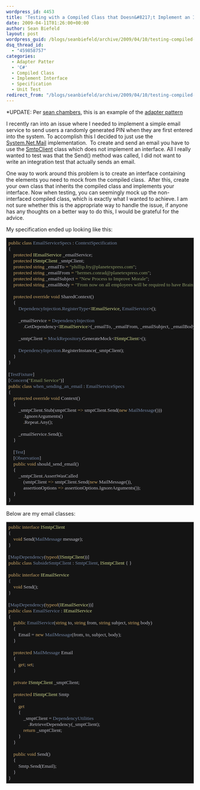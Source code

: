 ```yaml
---
wordpress_id: 4453
title: 'Testing with a Compiled Class that Doesn&#8217;t Implement an Interface &#8211; Adapter Pattern'
date: 2009-04-11T01:26:00+00:00
author: Sean Biefeld
layout: post
wordpress_guid: /blogs/seanbiefeld/archive/2009/04/10/testing-compiled-classes-which-don-t-implement-an-interface.aspx
dsq_thread_id:
  - "459858757"
categories:
  - Adapter Patter
  - 'C#'
  - Compiled Class
  - Implement Interface
  - Specification
  - Unit Test
redirect_from: "/blogs/seanbiefeld/archive/2009/04/10/testing-compiled-classes-which-don-t-implement-an-interface.aspx/"
---
```

*UPDATE: Per&nbsp;<a href="/members/schambers/default.aspx" target="_blank">sean chambers</a>, this is an example of the&nbsp;<a href="http://en.wikipedia.org/wiki/Adapter_pattern" target="_blank">adapter pattern</a>

I recently ran into an issue where I needed to implement a simple email service to send users a randomly generated PIN when they are first entered into the system. To accomplish this I decided to just use the <a target="_blank" title="system.net.mail" href="http://msdn.microsoft.com/en-us/library/system.net.mail.aspx">System.Net.Mail</a> implementation.&nbsp; To create and send an email you have to use the <a target="_blank" title="SmtpClient" href="http://msdn.microsoft.com/en-us/library/system.net.mail.smtpclient.aspx">SmtpClient</a> class which does not implement an interface. All I really wanted to test was that the Send() method was called, I did not want to write an integration test that actually sends an email.

One way to work around this problem is to create an interface containing the elements you need to mock from the compiled class.&nbsp; After this, create your own class that inherits the compiled class and implements your interface. Now when testing, you can seemingly mock up the non-interfaced compiled class, which is exactly what I wanted to achieve. I am not sure whether this is the appropriate way to handle the issue, if anyone has any thoughts on a better way to do this, I would be grateful for the advice.

My specification ended up looking like this:

<pre style="background-color: #141414;font-family: Lucida Console;padding: 5px;border:solid 1px #333;overflow: auto;color: #BEBEC8;font-size: 10pt"><span style="color: #cda869">public class</span> <span style="color: #7386a5">EmailServiceSpecs</span> : <span style="color: #7386a5">ContextSpecification</span>
{
	<span style="color: #cda869">protected</span> <span style="color: #d0da90">IEmailService</span> _emailService;
	<span style="color: #cda869">protected</span> <span style="color: #d0da90">ISmtpClient</span> _smtpClient;
	<span style="color: #cda869">protected string</span> _emailTo <span style="color: #cda869">=</span> <span style="color: #8f9d6a">"phillip.fry@planetexpress.com"</span>;
	<span style="color: #cda869">protected string</span> _emailFrom <span style="color: #cda869">=</span> <span style="color: #8f9d6a">"hermes.conrad@planetexpress.com"</span>;
	<span style="color: #cda869">protected string</span> _emailSubject <span style="color: #cda869">=</span> <span style="color: #8f9d6a">"New Process to Improve Morale"</span>;
	<span style="color: #cda869">protected string</span> _emailBody <span style="color: #cda869">=</span> <span style="color: #8f9d6a">"From now on all employees will be required to have Brain slugs, remember, a mindless worker is a happy worker."</span>;

	<span style="color: #cda869">protected override void</span> SharedContext()
	{
		<span style="color: #7386a5">DependencyInjection</span><span style="color: #cda869">.</span><span style="color: #7386a5">RegisterType</span>&lt;<span style="color: #d0da90">IEmailService</span>, <span style="color: #7386a5">EmailService</span>&gt;();

		_emailService <span style="color: #cda869">=</span> <span style="color: #7386a5">DependencyInjection</span>
			<span style="color: #cda869">.</span>GetDependency&lt;<span style="color: #d0da90">IEmailService</span>&gt;(_emailTo, _emailFrom, _emailSubject, _emailBody);

		_smtpClient <span style="color: #cda869">=</span> <span style="color: #7386a5">MockRepository</span>.GenerateMock&lt;<span style="color: #d0da90">ISmtpClient</span>&gt;();

		<span style="color: #7386a5">DependencyInjection</span><span style="color: #cda869">.</span>RegisterInstance(_smtpClient);
	}
}

[<span style="color: #7386a5">TestFixture</span>]
[<span style="color: #7386a5">Concern</span>(<span style="color: #8f9d6a">"Email Service"</span>)]
<span style="color: #cda869">public class</span> <span style="color: #7386a5">when_sending_an_email</span> : <span style="color: #7386a5">EmailServiceSpecs</span>
{
	<span style="color: #cda869">protected override void</span> Context()
	{
		_smtpClient.Stub(smptClient <span style="color: #cda869">=&gt;</span> smptClient<span style="color: #cda869">.</span>Send(<span style="color: #cda869">new</span> <span style="color: #7386a5">MailMessage</span>()))
			<span style="color: #cda869">.</span>IgnoreArguments()
			<span style="color: #cda869">.</span>Repeat<span style="color: #cda869">.</span>Any();

		_emailService<span style="color: #cda869">.</span>Send();
	}

	[<span style="color: #7386a5">Test</span>]
	[<span style="color: #7386a5">Observation</span>]
	<span style="color: #cda869">public void</span> should_send_email()
	{
		_smtpClient<span style="color: #cda869">.</span>AssertWasCalled
			(smtpClient <span style="color: #cda869">=&gt;</span> smtpClient<span style="color: #cda869">.</span>Send(<span style="color: #cda869">new</span> MailMessage()),
			assertionOptions <span style="color: #cda869">=&gt;</span> assertionOptions<span style="color: #cda869">.</span>IgnoreArguments());
	}
}
</pre>

Below are my email classes:

<pre style="background-color: #141414;font-family: Lucida Console;padding: 5px;border:solid 1px #333;overflow: auto;color: #BEBEC8;font-size: 10pt"><span style="color: #cda869">public interface</span> <span style="color: #d0da90">ISmtpClient</span>
{
	<span style="color: #cda869">void</span> Send(<span style="color: #7386a5">MailMessage</span> message);
}

[<span style="color: #7386a5">MapDependency</span>(<span style="color: #cda869">typeof</span>(<span style="color: #d0da90">ISmtpClient</span>))]
<span style="color: #cda869">public class </span><span style="color: #7386a5">SubsideSmtpClient</span> : <span style="color: #7386a5">SmtpClient</span>, <span style="color: #d0da90">ISmtpClient</span> { }

<span style="color: #cda869">public interface</span> <span style="color: #d0da90">IEmailService</span>
{
	<span style="color: #cda869">void</span> Send();
}

[<span style="color: #7386a5">MapDependency</span>(<span style="color: #cda869">typeof</span>(<span style="color: #d0da90">IEmailService</span>))]
<span style="color: #cda869">public class</span> <span style="color: #7386a5">EmailService</span> : <span style="color: #d0da90">IEmailService</span>
{
	<span style="color: #cda869">public</span> <span style="color: #7386a5">EmailService</span>(<span style="color: #cda869">string</span> to, <span style="color: #cda869">string</span> from, <span style="color: #cda869">string</span> subject, <span style="color: #cda869">string</span> body)
	{
		Email = <span style="color: #cda869">new</span> <span style="color: #7386a5">MailMessage</span>(from, to, subject, body);
	}

	<span style="color: #cda869">protected</span> <span style="color: #7386a5">MailMessage</span> Email
	{
		<span style="color: #cda869">get</span>; <span style="color: #cda869">set</span>;
	}

	<span style="color: #cda869">private</span> <span style="color: #d0da90">ISmtpClient</span> _smptClient;

	<span style="color: #cda869">protected</span> <span style="color: #d0da90">ISmtpClient</span> Smtp
	{
		<span style="color: #cda869">get</span>
		{
			_smptClient = <span style="color: #7386a5">DependencyUtilities</span>
				<span style="color: #cda869">.</span>RetrieveDependency(_smptClient);
			<span style="color: #cda869">return</span> _smptClient;
		}
	}

	<span style="color: #cda869">public void</span> Send()
	{
		Smtp<span style="color: #cda869">.</span>Send(Email);
	}
}
</pre>